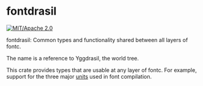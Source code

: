 # fontdrasil

[![MIT/Apache 2.0](https://img.shields.io/badge/license-MIT%2FApache-blue.svg)](#license)

fontdrasil: Common types and functionality shared between all layers of fontc.

The name is a reference to Yggdrasil, the world tree.

This crate provides types that are usable at any layer of fontc. For example,
support for the three major [units](https://github.com/googlefonts/fontc/blob/main/resources/text/units.md)
used in font compilation.
